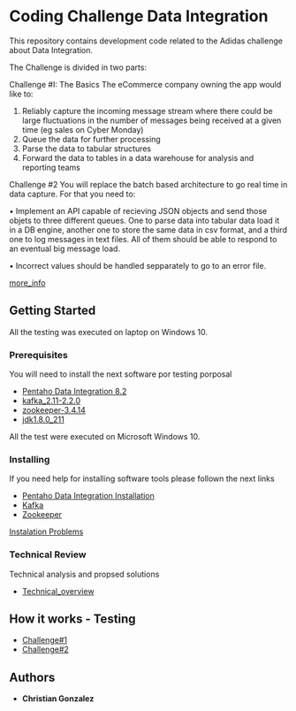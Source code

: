 # Coding Challenge Data Integration

This repository contains development code related to the Adidas challenge about Data Integration.

The Challenge is divided in two parts:

Challenge #I: The Basics
The eCommerce company owning the app would like to:
1) Reliably capture the incoming message stream where there could be large
fluctuations in the number of messages being received at a given time (eg sales on
Cyber Monday)
2) Queue the data for further processing
3) Parse the data to tabular structures
4) Forward the data to tables in a data warehouse for analysis and reporting teams

Challenge #2
You will replace the batch based architecture to go real time in data capture. For that you need to:

• Implement an API capable of recieving JSON objects and send those objets to three different queues. One to parse data into
tabular data load it in a DB engine, another one to store the same data in csv format, and a third one to log messages in text files.
All of them should be able to respond to an eventual big message load.

• Incorrect values should be handled sepparately to go to an error file.

[more_info](Challenge_Desc.pdf)

## Getting Started

All the testing was executed on laptop on Windows 10. 

### Prerequisites

You will need to install the next software por testing porposal 
* [Pentaho Data Integration 8.2](https://sourceforge.net/projects/pentaho/files/latest/download?aliId=137249511) 
* [kafka_2.11-2.2.0](https://kafka.apache.org/downloads) 
* [zookeeper-3.4.14](https://zookeeper.apache.org/releases.html)
* [jdk1.8.0_211](https://www.oracle.com/technetwork/java/javase/downloads/jdk8-downloads-2133151.html)

All the test were executed on Microsoft Windows 10.

### Installing

If you need help for installing software tools please follown the next links
* [Pentaho Data Integration Installation](https://help.pentaho.com/Documentation/8.2)
* [Kafka](https://kafka.apache.org/documentation/)
* [Zookeeper](https://zookeeper.apache.org/documentation.html)

[Instalation Problems](InstalationProblems.md)

### Technical Review

Technical analysis and propsed solutions
* [Technical_overview](technical_overview.pdf)

## How it works - Testing 

* [Challenge#1](challenge_1.md)
* [Challenge#2](challenge_2.md)


## Authors

* **Christian Gonzalez**






